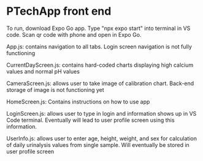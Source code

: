 
 # PTechApp front end

To run, download Expo Go app. Type "npx expo start" into terminal in VS code. Scan qr code with phone and open in Expo Go. 

 App.js: contains navigation to all tabs. Login screen navigation is not fully functioning

 CurrentDayScreen.js: contains hard-coded charts displaying high calcium values and normal pH values

 CameraScreen.js: allows user to take image of calibration chart. Back-end storage of image is not functioning yet

 HomeScreen.js: Contains instructions on how to use app

 LoginScreen.js: allows user to type in login and information shows up in VS Code terminal. Eventually will lead to user profile screen using this information. 

 UserInfo.js: allows user to enter age, height, weight, and sex for calculation of daily urinalysis values from single sample. Will eventually be stored in user profile screen
